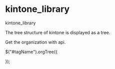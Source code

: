 # kintone_library
kintone_library

The tree structure of kintone is displayed as a tree.


Get the organization with api.

$("#tagName").orgTree({
 
});
